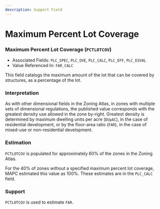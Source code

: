 ```yaml
---
description: Support Field
---
```


# Maximum Percent Lot Coverage

### Maximum Percent Lot Coverage \(`PCTLOTCOV`\) 

* Associated Fields: `PLC_SPEC`, `PLC_OVE`, `PLC_CALC`, `PLC_EFF`, `PLC_ESVAL` 
* Value Referenced In: `FAR_CALC` 

This field catalogs the maximum amount of the lot that can be covered by structures, as a percentage of the lot. 

### Interpretation

As with other dimensional fields in the Zoning Atlas, in zones with multiple sets of dimensional regulations, the published value corresponds with the greatest density use allowed in the zone by-right.  Greatest density is determined by maximum dwelling units per acre \(`DUpAC`\), in the case of residential development, or by the floor-area ratio \(`FAR`\), in the case of mixed-use or non-residential development.  

### Estimation

`PCTLOTCOV` is populated for approximately 60% of the zones in the Zoning Atlas. 

For the 40% of zones without a specified maximum percent lot coverage, MAPC estimated this value as 100%. These estimates are in the `PLC_CALC` field.

### Support

`PCTLOTCOV` is used to estimate `FAR`.



